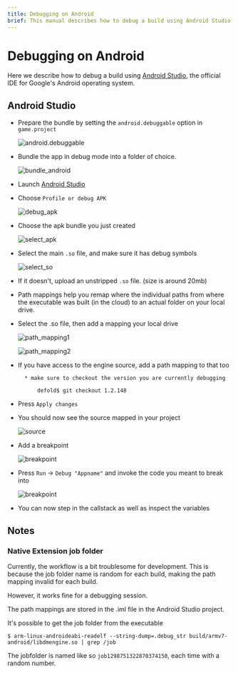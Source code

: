 ```yaml
---
title: Debugging on Android
brief: This manual describes how to debug a build using Android Studio.
---
```


# Debugging on Android

Here we describe how to debug a build using [Android Studio](https://developer.android.com/studio/), the official IDE for Google's Android operating system.


## Android Studio

* Prepare the bundle by setting the `android.debuggable` option in `game.project`

	![android.debuggable](images/extensions/debugging/android/game_project_debuggable.png)

* Bundle the app in debug mode into a folder of choice.

	![bundle_android](images/extensions/debugging/android/bundle_android.png)

* Launch [Android Studio](https://developer.android.com/studio/)

* Choose `Profile or debug APK`

	![debug_apk](images/extensions/debugging/android/android_profile_or_debug.png)

* Choose the apk bundle you just created

	![select_apk](images/extensions/debugging/android/android_select_apk.png)

* Select the main `.so` file, and make sure it has debug symbols

	![select_so](images/extensions/debugging/android/android_missing_symbols.png)

* If it doesn't, upload an unstripped `.so` file. (size is around 20mb)

* Path mappings help you remap where the individual paths from where the executable was built (in the cloud) to an actual folder on your local drive.

* Select the .so file, then add a mapping your local drive

	![path_mapping1](images/extensions/debugging/android/path_mappings_android.png)

	![path_mapping2](images/extensions/debugging/android/path_mappings_android2.png)

* If you have access to the engine source, add a path mapping to that too

		* make sure to checkout the version you are currently debugging

			defold$ git checkout 1.2.148

* Press `Apply changes`

* You should now see the source mapped in your project

	![source](images/extensions/debugging/android/source_mappings_android.png)

* Add a breakpoint

	![breakpoint](images/extensions/debugging/android/breakpoint_android.png)

* Press `Run` -> `Debug "Appname"` and invoke the code you meant to break into

	![breakpoint](images/extensions/debugging/android/callstack_variables_android.png)

* You can now step in the callstack as well as inspect the variables


## Notes

### Native Extension job folder

Currently, the workflow is a bit troublesome for development. This is because the job folder name
is random for each build, making the path mapping invalid for each build.

However, it works fine for a debugging session.

The path mappings are stored in the <project>.iml file in the Android Studio project.

It's possible to get the job folder from the executable

	$ arm-linux-androideabi-readelf --string-dump=.debug_str build/armv7-android/libdmengine.so | grep /job

The jobfolder is named like so `job1298751322870374150`, each time with a random number.


